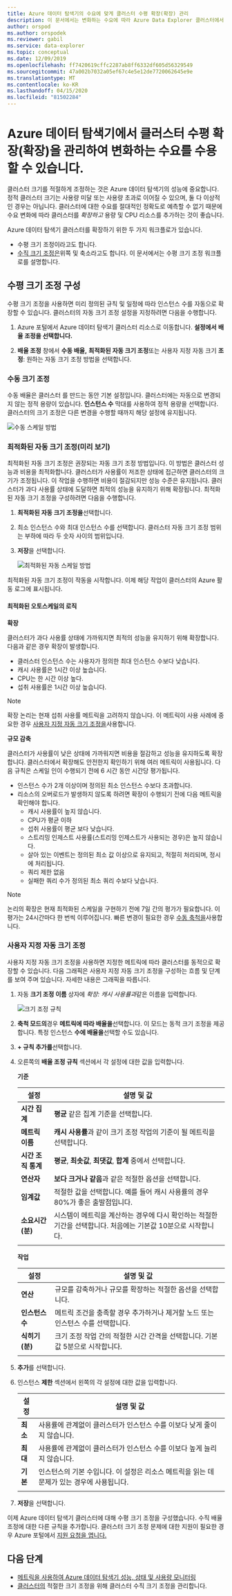 ```yaml
---
title: Azure 데이터 탐색기의 수요에 맞게 클러스터 수평 확장(확장) 관리
description: 이 문서에서는 변화하는 수요에 따라 Azure Data Explorer 클러스터에서 확장하고 확장하는 단계에 대해 설명합니다.
author: orspod
ms.author: orspodek
ms.reviewer: gabil
ms.service: data-explorer
ms.topic: conceptual
ms.date: 12/09/2019
ms.openlocfilehash: ff7420619cffc2287ab8ff6332df605d56329549
ms.sourcegitcommit: 47a002b7032a05ef67c4e5e12de7720062645e9e
ms.translationtype: MT
ms.contentlocale: ko-KR
ms.lasthandoff: 04/15/2020
ms.locfileid: "81502284"
---
```

# <a name="manage-cluster-horizontal-scaling-scale-out-in-azure-data-explorer-to-accommodate-changing-demand"></a>Azure 데이터 탐색기에서 클러스터 수평 확장(확장)을 관리하여 변화하는 수요를 수용할 수 있습니다.

클러스터 크기를 적절하게 조정하는 것은 Azure 데이터 탐색기의 성능에 중요합니다. 정적 클러스터 크기는 사용량 미달 또는 사용량 초과로 이어질 수 있으며, 둘 다 이상적인 경우는 아닙니다. 클러스터에 대한 수요를 절대적인 정확도로 예측할 수 없기 때문에 수요 변화에 따라 클러스터를 *확장하고* 용량 및 CPU 리소스를 추가하는 것이 좋습니다. 

Azure 데이터 탐색기 클러스터를 확장하기 위한 두 가지 워크플로가 있습니다. 
* 수평 크기 조정이라고도 합니다.
* [수직 크기 조정은](manage-cluster-vertical-scaling.md)위쪽 및 축소라고도 합니다.
이 문서에서는 수평 크기 조정 워크플로를 설명합니다.

## <a name="configure-horizontal-scaling"></a>수평 크기 조정 구성

수평 크기 조정을 사용하면 미리 정의된 규칙 및 일정에 따라 인스턴스 수를 자동으로 확장할 수 있습니다. 클러스터의 자동 크기 조정 설정을 지정하려면 다음을 수행합니다.

1. Azure 포털에서 Azure 데이터 탐색기 클러스터 리소스로 이동합니다. **설정에서** **배율 조정을 선택합니다.** 

2. **배율 조정** 창에서 **수동 배율,** **최적화된 자동 크기 조정**또는 사용자 지정 자동 크기 **조정**: 원하는 자동 크기 조정 방법을 선택합니다.

### <a name="manual-scale"></a>수동 크기 조정

수동 배율은 클러스터 를 만드는 동안 기본 설정입니다. 클러스터에는 자동으로 변경되지 않는 정적 용량이 있습니다. **인스턴스 수** 막대를 사용하여 정적 용량을 선택합니다. 클러스터의 크기 조정은 다른 변경을 수행할 때까지 해당 설정에 유지됩니다.

   ![수동 스케일 방법](media/manage-cluster-horizontal-scaling/manual-scale-method.png)

### <a name="optimized-autoscale-preview"></a>최적화된 자동 크기 조정(미리 보기)

최적화된 자동 크기 조정은 권장되는 자동 크기 조정 방법입니다. 이 방법은 클러스터 성능과 비용을 최적화합니다. 클러스터가 사용률이 저조한 상태에 접근하면 클러스터의 크기가 조정됩니다. 이 작업을 수행하면 비용이 절감되지만 성능 수준은 유지됩니다. 클러스터가 과다 사용률 상태에 도달하면 최적의 성능을 유지하기 위해 확장됩니다. 최적화된 자동 크기 조정을 구성하려면 다음을 수행합니다.

1. **최적화된 자동 크기 조정을**선택합니다. 

1. 최소 인스턴스 수와 최대 인스턴스 수를 선택합니다. 클러스터 자동 크기 조정 범위는 부하에 따라 두 숫자 사이의 범위입니다.

1. **저장**을 선택합니다.

   ![최적화된 자동 스케일 방법](media/manage-cluster-horizontal-scaling/optimized-autoscale-method.png)

최적화된 자동 크기 조정이 작동을 시작합니다. 이제 해당 작업이 클러스터의 Azure 활동 로그에 표시됩니다.

#### <a name="logic-of-optimized-autoscale"></a>최적화된 오토스케일의 로직 

**확장**

클러스터가 과다 사용률 상태에 가까워지면 최적의 성능을 유지하기 위해 확장합니다. 다음과 같은 경우 확장이 발생합니다.
* 클러스터 인스턴스 수는 사용자가 정의한 최대 인스턴스 수보다 낮습니다.
* 캐시 사용률은 1시간 이상 높습니다.
* CPU는 한 시간 이상 높다.
* 섭취 사용률은 1시간 이상 높습니다.

> [!NOTE]
> 확장 논리는 현재 섭취 사용률 메트릭을 고려하지 않습니다. 이 메트릭이 사용 사례에 중요한 경우 [사용자 지정 자동 크기 조정을](#custom-autoscale)사용합니다.

**규모 감축**

클러스터가 사용률이 낮은 상태에 가까워지면 비용을 절감하고 성능을 유지하도록 확장합니다. 클러스터에서 확장해도 안전한지 확인하기 위해 여러 메트릭이 사용됩니다. 다음 규칙은 스케일 인이 수행되기 전에 6 시간 동안 시간당 평가됩니다.
* 인스턴스 수가 2개 이상이며 정의된 최소 인스턴스 수보다 초과합니다.
* 리소스의 오버로드가 발생하지 않도록 하려면 확장이 수행되기 전에 다음 메트릭을 확인해야 합니다. 
    * 캐시 사용률이 높지 않습니다.
    * CPU가 평균 이하 
    * 섭취 사용률이 평균 보다 낮습니다. 
    * 스트리밍 인제스트 사용률(스트리밍 인제스트가 사용되는 경우)은 높지 않습니다.
    * 살아 있는 이벤트는 정의된 최소 값 이상으로 유지되고, 적절히 처리되며, 정시에 처리됩니다.
    * 쿼리 제한 없음 
    * 실패한 쿼리 수가 정의된 최소 쿼리 수보다 낮습니다.

> [!NOTE]
> 논리의 확장은 현재 최적화된 스케일을 구현하기 전에 7일 간의 평가가 필요합니다. 이 평가는 24시간마다 한 번씩 이루어집니다. 빠른 변경이 필요한 경우 [수동 축척을](#manual-scale)사용합니다.

### <a name="custom-autoscale"></a>사용자 지정 자동 크기 조정

사용자 지정 자동 크기 조정을 사용하면 지정한 메트릭에 따라 클러스터를 동적으로 확장할 수 있습니다. 다음 그래픽은 사용자 지정 자동 크기 조정을 구성하는 흐름 및 단계를 보여 주며 있습니다. 자세한 내용은 그래픽을 따릅니다.

1. 자동 **크기 조정 이름** 상자에 *확장: 캐시 사용률과*같은 이름을 입력합니다. 

   ![크기 조정 규칙](media/manage-cluster-horizontal-scaling/custom-autoscale-method.png)

2. **축척 모드의**경우 **메트릭에 따라 배율을**선택합니다. 이 모드는 동적 크기 조정을 제공합니다. 특정 인스턴스 **수에 배율을**선택할 수도 있습니다.

3. **+ 규칙 추가를**선택합니다.

4. 오른쪽의 **배율 조정 규칙** 섹션에서 각 설정에 대한 값을 입력합니다.

    **기준**

    | 설정 | 설명 및 값 |
    | --- | --- |
    | **시간 집계** | **평균** 같은 집계 기준을 선택합니다. |
    | **메트릭 이름** | **캐시 사용률**과 같이 크기 조정 작업의 기준이 될 메트릭을 선택합니다. |
    | **시간 조직 통계** | **평균**, **최솟값**, **최댓값**, **합계** 중에서 선택합니다. |
    | **연산자** | **보다 크거나 같음**과 같은 적절한 옵션을 선택합니다. |
    | **임계값** | 적절한 값을 선택합니다. 예를 들어 캐시 사용률의 경우 80%가 좋은 출발점입니다. |
    | **소요시간(분)** | 시스템이 메트릭을 계산하는 경우에 다시 확인하는 적절한 기간을 선택합니다. 처음에는 기본값 10분으로 시작합니다. |
    |  |  |

    **작업**

    | 설정 | 설명 및 값 |
    | --- | --- |
    | **연산** | 규모를 감축하거나 규모를 확장하는 적절한 옵션을 선택합니다. |
    | **인스턴스 수** | 메트릭 조건을 충족할 경우 추가하거나 제거할 노드 또는 인스턴스 수를 선택합니다. |
    | **식히기(분)** | 크기 조정 작업 간의 적절한 시간 간격을 선택합니다. 기본값 5분으로 시작합니다. |
    |  |  |

5. **추가**를 선택합니다.

6. 인스턴스 **제한** 섹션에서 왼쪽의 각 설정에 대한 값을 입력합니다.

    | 설정 | 설명 및 값 |
    | --- | --- |
    | **최소** | 사용률에 관계없이 클러스터가 인스턴스 수를 이보다 낮게 줄이지 않습니다. |
    | **최대** | 사용률에 관계없이 클러스터가 인스턴스 수를 이보다 높게 늘리지 않습니다. |
    | **기본** | 인스턴스의 기본 수입니다. 이 설정은 리소스 메트릭을 읽는 데 문제가 있는 경우에 사용됩니다. |
    |  |  |

7. **저장**을 선택합니다.

이제 Azure 데이터 탐색기 클러스터에 대해 수평 크기 조정을 구성했습니다. 수직 배율 조정에 대한 다른 규칙을 추가합니다. 클러스터 크기 조정 문제에 대한 지원이 필요한 경우 Azure 포털에서 [지원 요청을 엽니다.](https://portal.azure.com/#blade/Microsoft_Azure_Support/HelpAndSupportBlade/overview)

## <a name="next-steps"></a>다음 단계

* [메트릭을 사용하여 Azure 데이터 탐색기 성능, 상태 및 사용량 모니터링](using-metrics.md)
* [클러스터의](manage-cluster-vertical-scaling.md) 적절한 크기 조정을 위해 클러스터 수직 크기 조정을 관리합니다.
